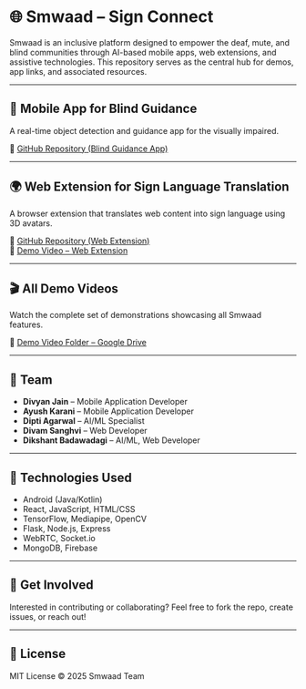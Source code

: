 # 🌐 Smwaad – Sign Connect

Smwaad is an inclusive platform designed to empower the deaf, mute, and blind communities through AI-based mobile apps, web extensions, and assistive technologies. This repository serves as the central hub for demos, app links, and associated resources.

---

## 📱 Mobile App for Blind Guidance

A real-time object detection and guidance app for the visually impaired.

🔗 [GitHub Repository (Blind Guidance App)](http://github.com/divyandj/codelite)

---

## 🌍 Web Extension for Sign Language Translation

A browser extension that translates web content into sign language using 3D avatars.

🔗 [GitHub Repository (Web Extension)](https://github.com/DiptiAgarwal2004/Smwaad-DiptiAgarwal)  
🎥 [Demo Video – Web Extension](https://drive.google.com/file/d/1OtPALCF_hl9awyaTBIenWIeT7Ng1BBhi/view?usp=sharing)

---

## 🎬 All Demo Videos

Watch the complete set of demonstrations showcasing all Smwaad features.

📁 [Demo Video Folder – Google Drive](https://drive.google.com/drive/folders/1BGqfw4QGz4h-iCEZsOgAcEpEFPPt7GpY?usp=sharing)

---

## 🧠 Team

- **Divyan Jain** – Mobile Application Developer  
- **Ayush Karani** – Mobile Application Developer  
- **Dipti Agarwal** – AI/ML Specialist  
- **Divam Sanghvi** – Web Developer  
- **Dikshant Badawadagi** – AI/ML, Web Developer

---

## 🤖 Technologies Used

- Android (Java/Kotlin)
- React, JavaScript, HTML/CSS
- TensorFlow, Mediapipe, OpenCV
- Flask, Node.js, Express
- WebRTC, Socket.io
- MongoDB, Firebase

---

## 📢 Get Involved

Interested in contributing or collaborating? Feel free to fork the repo, create issues, or reach out!

---

## 📄 License

MIT License © 2025 Smwaad Team
